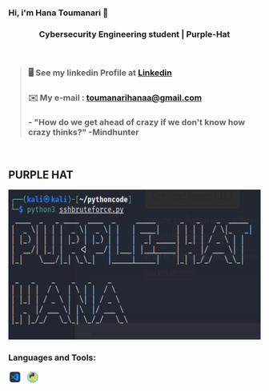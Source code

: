 ### Hi, i'm Hana Toumanari 👋
<h3 align="center">Cybersecurity Engineering student | Purple-Hat</h3></br>

> ### 🖥️  See my linkedin Profile at [Linkedin](https://www.linkedin.com/in/hana-toumanari-53a3431a3/)</br>
> ### ✉️  My e-mail : toumanarihanaa@gmail.com</br>
 > ### - "How do we get ahead of crazy if we don't know how crazy thinks?" -Mindhunter </br>
 <br/>
               
<h2 center="align">PURPLE HAT </h2>
 <p align="center">
  <img src="Purple hat hana.PNG" width="600" height="300">
  </p>

  ### Languages and Tools:
  <img align="left" alt="VSCODE" width="26px" src="VSCODE.png" style="padding-right:10px;" />
  <img align="left" alt="PYTHON." width="26px" src="PYTHON..png" style="padding-right:10px;" />




<!--
**HANATM/HANATM** is a ✨ _special_ ✨ repository because its `README.md` (this file) appears on your GitHub profile.

Here are some ideas to get you started:

- 🔭 I’m currently working on 
- 🌱 I’m currently learning ...
- 👯 I’m looking to collaborate on ...
- 🤔 I’m looking for help with ...
- 💬 Ask me about ...
- 📫 How to reach me: ...
- 😄 Pronouns: ...
- ⚡ Fun fact: ...
-->
